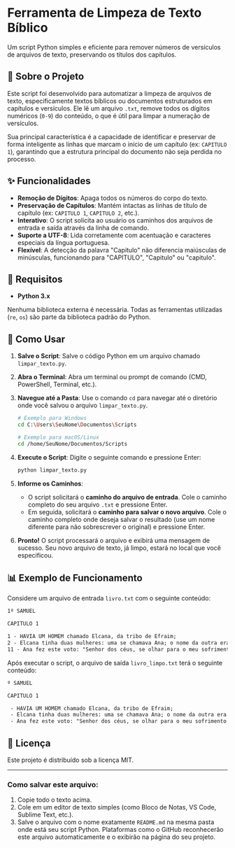 # Ferramenta de Limpeza de Texto Bíblico

Um script Python simples e eficiente para remover números de versículos de arquivos de texto, preservando os títulos dos capítulos.

## 📝 Sobre o Projeto

Este script foi desenvolvido para automatizar a limpeza de arquivos de texto, especificamente textos bíblicos ou documentos estruturados em capítulos e versículos. Ele lê um arquivo `.txt`, remove todos os dígitos numéricos (`0-9`) do conteúdo, o que é útil para limpar a numeração de versículos.

Sua principal característica é a capacidade de identificar e preservar de forma inteligente as linhas que marcam o início de um capítulo (ex: `CAPITULO 1`), garantindo que a estrutura principal do documento não seja perdida no processo.

## ✨ Funcionalidades

-   **Remoção de Dígitos**: Apaga todos os números do corpo do texto.
-   **Preservação de Capítulos**: Mantém intactas as linhas de título de capítulo (ex: `CAPITULO 1`, `CAPITULO 2`, etc.).
-   **Interativo**: O script solicita ao usuário os caminhos dos arquivos de entrada e saída através da linha de comando.
-   **Suporte a UTF-8**: Lida corretamente com acentuação e caracteres especiais da língua portuguesa.
-   **Flexível**: A detecção da palavra "Capitulo" não diferencia maiúsculas de minúsculas, funcionando para "CAPITULO", "Capitulo" ou "capitulo".

## 🔧 Requisitos

-   **Python 3.x**

Nenhuma biblioteca externa é necessária. Todas as ferramentas utilizadas (`re`, `os`) são parte da biblioteca padrão do Python.

## 🚀 Como Usar

1.  **Salve o Script**: Salve o código Python em um arquivo chamado `limpar_texto.py`.

2.  **Abra o Terminal**: Abra um terminal ou prompt de comando (CMD, PowerShell, Terminal, etc.).

3.  **Navegue até a Pasta**: Use o comando `cd` para navegar até o diretório onde você salvou o arquivo `limpar_texto.py`.
    ```bash
    # Exemplo para Windows
    cd C:\Users\SeuNome\Documentos\Scripts

    # Exemplo para macOS/Linux
    cd /home/SeuNome/Documentos/Scripts
    ```

4.  **Execute o Script**: Digite o seguinte comando e pressione Enter:
    ```bash
    python limpar_texto.py
    ```

5.  **Informe os Caminhos**:
    -   O script solicitará o **caminho do arquivo de entrada**. Cole o caminho completo do seu arquivo `.txt` e pressione Enter.
    -   Em seguida, solicitará o **caminho para salvar o novo arquivo**. Cole o caminho completo onde deseja salvar o resultado (use um nome diferente para não sobrescrever o original) e pressione Enter.

6.  **Pronto!** O script processará o arquivo e exibirá uma mensagem de sucesso. Seu novo arquivo de texto, já limpo, estará no local que você especificou.

## 📊 Exemplo de Funcionamento

Considere um arquivo de entrada `livro.txt` com o seguinte conteúdo:

```txt
1º SAMUEL

CAPITULO 1

1 - HAVIA UM HOMEM chamado Elcana, da tribo de Efraim;
2 - Elcana tinha duas mulheres: uma se chamava Ana; o nome da outra era Penina;
11 - Ana fez este voto: "Senhor dos céus, se olhar para o meu sofrimento e responder à minha oração dando-me um filho..."
```

Após executar o script, o arquivo de saída `livro_limpo.txt` terá o seguinte conteúdo:

```txt
º SAMUEL

CAPITULO 1

 - HAVIA UM HOMEM chamado Elcana, da tribo de Efraim;
 - Elcana tinha duas mulheres: uma se chamava Ana; o nome da outra era Penina;
 - Ana fez este voto: "Senhor dos céus, se olhar para o meu sofrimento e responder à minha oração dando-me um filho..."
```

## 📄 Licença

Este projeto é distribuído sob a licença MIT.

---

### Como salvar este arquivo:

1.  Copie todo o texto acima.
2.  Cole em um editor de texto simples (como Bloco de Notas, VS Code, Sublime Text, etc.).
3.  Salve o arquivo com o nome exatamente `README.md` na mesma pasta onde está seu script Python. Plataformas como o GitHub reconhecerão este arquivo automaticamente e o exibirão na página do seu projeto.